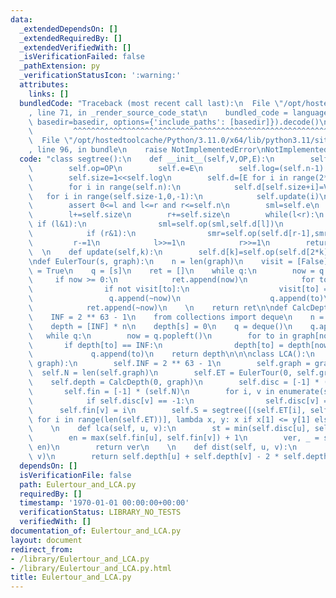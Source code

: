```yaml
---
data:
  _extendedDependsOn: []
  _extendedRequiredBy: []
  _extendedVerifiedWith: []
  _isVerificationFailed: false
  _pathExtension: py
  _verificationStatusIcon: ':warning:'
  attributes:
    links: []
  bundledCode: "Traceback (most recent call last):\n  File \"/opt/hostedtoolcache/Python/3.11.0/x64/lib/python3.11/site-packages/onlinejudge_verify/documentation/build.py\"\
    , line 71, in _render_source_code_stat\n    bundled_code = language.bundle(stat.path,\
    \ basedir=basedir, options={'include_paths': [basedir]}).decode()\n          \
    \         ^^^^^^^^^^^^^^^^^^^^^^^^^^^^^^^^^^^^^^^^^^^^^^^^^^^^^^^^^^^^^^^^^^^^^^^^^^^^^^^^^\n\
    \  File \"/opt/hostedtoolcache/Python/3.11.0/x64/lib/python3.11/site-packages/onlinejudge_verify/languages/python.py\"\
    , line 96, in bundle\n    raise NotImplementedError\nNotImplementedError\n"
  code: "class segtree():\n    def __init__(self,V,OP,E):\n        self.n=len(V)\n\
    \        self.op=OP\n        self.e=E\n        self.log=(self.n-1).bit_length()\n\
    \        self.size=1<<self.log\n        self.d=[E for i in range(2*self.size)]\n\
    \        for i in range(self.n):\n            self.d[self.size+i]=V[i]\n     \
    \   for i in range(self.size-1,0,-1):\n            self.update(i)\n\n    def prod(self,l,r):\n\
    \        assert 0<=l and l<=r and r<=self.n\n        sml=self.e\n        smr=self.e\n\
    \        l+=self.size\n        r+=self.size\n        while(l<r):\n           \
    \ if (l&1):\n                sml=self.op(sml,self.d[l])\n                l+=1\n\
    \            if (r&1):\n                smr=self.op(self.d[r-1],smr)\n       \
    \         r-=1\n            l>>=1\n            r>>=1\n        return self.op(sml,smr)\n\
    \  \n    def update(self,k):\n        self.d[k]=self.op(self.d[2*k],self.d[2*k+1])\n\
    \ndef EulerTour(s, graph):\n    n = len(graph)\n    visit = [False] * n\n    visit[s]\
    \ = True\n    q = [s]\n    ret = []\n    while q:\n        now = q.pop()\n   \
    \     if now >= 0:\n            ret.append(now)\n            for to in graph[now][::-1]:\n\
    \                if not visit[to]:\n                    visit[to] = True\n   \
    \                 q.append(~now)\n                    q.append(to)\n        else:\n\
    \            ret.append(~now)\n    \n    return ret\n\ndef CalcDepth(s, graph):\n\
    \    INF = 2 ** 63 - 1\n    from collections import deque\n    n = len(graph)\n\
    \    depth = [INF] * n\n    depth[s] = 0\n    q = deque()\n    q.append(s)\n \
    \   while q:\n        now = q.popleft()\n        for to in graph[now]:\n     \
    \       if depth[to] == INF:\n                depth[to] = depth[now] + 1\n   \
    \             q.append(to)\n    return depth\n\n\nclass LCA():\n    def __init__(self,\
    \ graph):\n        self.INF = 2 ** 63 - 1\n        self.graph = graph\n      \
    \  self.N = len(self.graph)\n        self.ET = EulerTour(0, self.graph)\n    \
    \    self.depth = CalcDepth(0, graph)\n        self.disc = [-1] * (self.N)\n \
    \       self.fin = [-1] * (self.N)\n        for i, v in enumerate(self.ET):\n\
    \            if self.disc[v] == -1:\n                self.disc[v] = i\n      \
    \      self.fin[v] = i\n        self.S = segtree([(self.ET[i], self.depth[self.ET[i]])\
    \ for i in range(len(self.ET))], lambda x, y: x if x[1] <= y[1] else y, (-1, self.INF))\n\
    \    \n    def lca(self, u, v):\n        st = min(self.disc[u], self.disc[v])\n\
    \        en = max(self.fin[u], self.fin[v]) + 1\n        ver, _ = self.S.prod(st,\
    \ en)\n        return ver\n    \n    def dist(self, u, v):\n        a = self.lca(u,\
    \ v)\n        return self.depth[u] + self.depth[v] - 2 * self.depth[a]\n    \n"
  dependsOn: []
  isVerificationFile: false
  path: Eulertour_and_LCA.py
  requiredBy: []
  timestamp: '1970-01-01 00:00:00+00:00'
  verificationStatus: LIBRARY_NO_TESTS
  verifiedWith: []
documentation_of: Eulertour_and_LCA.py
layout: document
redirect_from:
- /library/Eulertour_and_LCA.py
- /library/Eulertour_and_LCA.py.html
title: Eulertour_and_LCA.py
---
```

